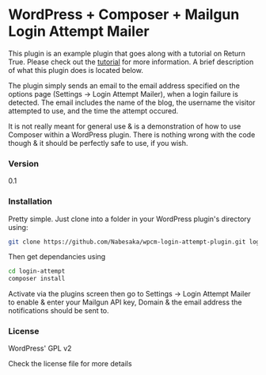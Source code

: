 # WordPress + Composer + Mailgun Login Attempt Mailer

This plugin is an example plugin that goes along with a tutorial on Return True. Please check out the [tutorial](http://return-true.com/creating-a-wordpress-plugin-with-composer-and-the-mailgun-api/) for more information. A brief description of what this plugin does is located below.

The plugin simply sends an email to the email address specified on the options page (Settings -> Login Attempt Mailer), when a login failure is detected. The email includes the name of the blog, the username the visitor attempted to use, and the time the attempt occured.

It is not really meant for general use & is a demonstration of how to use Composer within a WordPress plugin. There is nothing wrong with the code though & it should be perfectly safe to use, if you wish.

### Version
0.1

### Installation

Pretty simple. Just clone into a folder in your WordPress plugin's directory using:

```sh
git clone https://github.com/Nabesaka/wpcm-login-attempt-plugin.git login-attempt
```

Then get dependancies using

```sh
cd login-attempt
composer install
```

Activate via the plugins screen then go to Settings -> Login Attempt Mailer to enable & enter your Mailgun API key, Domain & the email address the notifications should be sent to.

### License

WordPress' GPL v2

Check the license file for more details